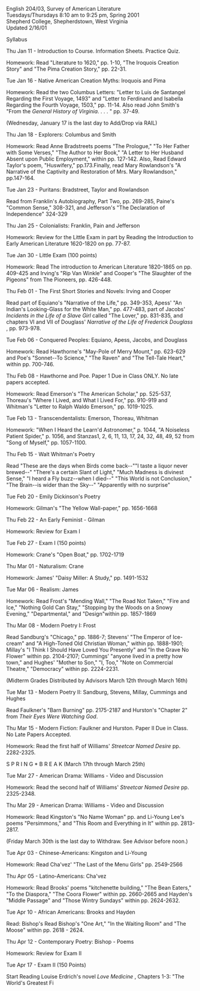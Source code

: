 English 204/03, Survey of American Literature  
Tuesdays/Thursdays 8:10 am to 9:25 pm, Spring 2001  
Shepherd College, Shepherdstown, West Virginia  
Updated 2/16/01

Syllabus

Thu Jan 11 - Introduction to Course. Information Sheets. Practice Quiz.

Homework: Read "Literature to 1620," pp. 1-10, "The Iroquois Creation Story"
and "The Pima Creation Story," pp. 22-31.

Tue Jan 16 - Native American Creation Myths: Iroquois and Pima

Homework: Read the two Columbus Letters: "Letter to Luis de Santangel
Regarding the First Voyage, 1493" and "Letter to Ferdinand and Isabella
Regarding the Fourth Voyage, 1503," pp. 11-14. Also read John Smith's "From
the _General History of Virginia_. . . . " pp. 37-49.

(Wednesday, January 17 is the last day to Add/Drop via RAIL)

Thu Jan 18 - Explorers: Columbus and Smith

Homework: Read Anne Bradstreets poems "The Prologue," "To Her Father with Some
Verses," "The Author to Her Book," "A Letter to Her Husband Absent upon Public
Employment," within pp. 127-142. Also, Read Edward Taylor's poem, "Huswifery,"
pp.173.Finally, read Mary Rowlandson's "A Narrative of the Captivity and
Restoration of Mrs. Mary Rowlandson," pp.147-164.

Tue Jan 23 - Puritans: Bradstreet, Taylor and Rowlandson

Read from Franklin's Autobiography, Part Two, pp. 269-285, Paine's "Common
Sense," 308-321, and Jefferson's "The Declaration of Independence" 324-329

Thu Jan 25 - Colonialists: Franklin, Pain and Jefferson

Homework: Review for the Little Exam in part by Reading the Introduction to
Early American Literature 1620-1820 on pp. 77-87.

Tue Jan 30 - Little Exam (100 points)

Homework: Read The introduction to American Literature 1820-1865 on pp.
409-425 and Irving's "Rip Van Winkle" and Cooper's "The Slaughter of the
Pigeons" from The Pioneers, pp. 426-448.

Thu Feb 01 - The First Short Stories and Novels: Irving and Cooper

Read part of Equiano's "Narrative of the Life," pp. 349-353, Apess' "An
Indian's Looking-Glass for the White Man," pp. 477-483, part of Jacobs'
_Incidents in the Life of a Slave Girl_ called  "The Lover," pp. 831-835, and
chapters VI and VII of Douglass' _Narrative of the Life of Frederick Douglass_
, pp. 973-978.

Tue Feb 06 - Conquered Peoples: Equiano, Apess, Jacobs, and Douglass

Homework: Read Hawthorne's "May-Pole of Merry Mount," pp. 623-629 and Poe's
"Sonnet--To Science," "The Raven" and "The Tell-Tale Heart," within pp.
700-746.

Thu Feb 08 - Hawthorne and Poe. Paper 1 Due in Class ONLY. No late papers
accepted.

Homework: Read Emerson's "The American Scholar," pp. 525-537, Thoreau's "Where
I Lived, and What I Lived For," pp. 910-919 and Whitman's "Letter to Ralph
Waldo Emerson," pp. 1019-1025.

Tue Feb 13 - Transcendentalists: Emerson, Thoreau, Whitman

Homework: "When I Heard the Learn'd Astronomer," p. 1044, "A Noiseless Patient
Spider," p. 1056, and Stanzas1, 2, 6, 11, 13, 17, 24, 32, 48, 49, 52 from
"Song of Myself," pp. 1057-1100.

Thu Feb 15 - Walt Whitman's Poetry

Read "These are the days when Birds come back--""I taste a liquor never
brewed--" "There's a certain Slant of Light," "Much Madness is divinest
Sense," "I heard a Fly buzz--when I died--" "This World is not Conclusion,"
"The Brain--is wider than the Sky--" "Apparently with no surprise"

Tue Feb 20 - Emily Dickinson's Poetry

Homework: Gilman's "The Yellow Wall-paper," pp. 1656-1668

Thu Feb 22 - An Early Feminist - Gilman

Homework: Review for Exam I

Tue Feb 27 - Exam I (150 points)

Homework: Crane's "Open Boat," pp. 1702-1719

Thu Mar 01 - Naturalism: Crane

Homework: James' "Daisy Miller: A Study," pp. 1491-1532

Tue Mar 06 - Realism: James

Homework: Read Frost's "Mending Wall," "The Road Not Taken," "Fire and Ice,"
"Nothing Gold Can Stay," "Stopping by the Woods on a Snowy Evening,"
"Departmental," and "Design"within pp. 1857-1869

Thu Mar 08 - Modern Poetry I: Frost

Read Sandburg's "Chicago," pp. 1886-7; Stevens' "The Emperor of Ice-cream" and
"A High-Toned Old Christian Woman," within pp. 1888-1901; Millay's "I Think I
Should Have Loved You Presently" and "In the Grave No Flower" within pp.
2104-2107; Cummings' "anyone lived in a pretty how town," and Hughes' "Mother
to Son," "I, Too," "Note on Commercial Theatre," "Democracy" within pp.
2224-2231.

(Midterm Grades Distributed by Advisors March 12th through March 16th)

Tue Mar 13 - Modern Poetry II: Sandburg, Stevens, Millay, Cummings and Hughes

Read Faulkner's "Barn Burning" pp. 2175-2187 and Hurston's "Chapter 2" from
_Their Eyes Were Watching God_.

Thu Mar 15 - Modern Fiction: Faulkner and Hurston. Paper II Due in Class. No
Late Papers Accepted.

Homework: Read the first half of Williams' _Streetcar Named Desire_ pp.
2282-2325.

S P R I N G * B R E A K (March 17th through March 25th)

Tue Mar 27 - American Drama: Williams - Video and Discussion

Homework: Read the second half of Williams' _Streetcar Named Desire_ pp.
2325-2348.

Thu Mar 29 - American Drama: Williams - Video and Discussion

Homework: Read Kingston's "No Name Woman" pp. and Li-Young Lee's poems
"Persimmons," and "This Room and Everything in It" within pp. 2813-2817.

(Friday March 30th is the last day to Withdraw. See Advisor before noon.)

Tue Apr 03 - Chinese-Americans: Kingston and Li-Young

Homework: Read Cha'vez' "The Last of the Menu Girls" pp. 2549-2566

Thu Apr 05 - Latino-Americans: Cha'vez

Homework: Read Brooks' poems "kitchenette building," "The Bean Eaters," "To
the Diaspora," "The Coora Flower" within pp. 2660-2665 and Hayden's "Middle
Passage" and "Those Wintry Sundays" within pp. 2624-2632.

Tue Apr 10 - African Americans: Brooks and Hayden

Read: Bishop's Read Bishop's "One Art," "In the Waiting Room" and "The Moose"
within pp. 2618 - 2624.

Thu Apr 12 - Contemporary Poetry: Bishop - Poems

Homework: Review for Exam II

Tue Apr 17 - Exam II (150 Points)

Start Reading Louise Erdrich's novel _Love Medicine_ , Chapters 1-3: "The
World's Greatest Fi

